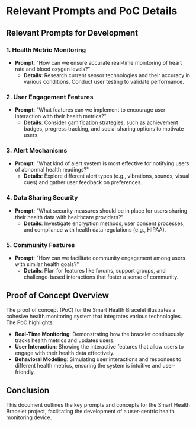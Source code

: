 # Relevant Prompts and PoC Details

## Relevant Prompts for Development

### 1. Health Metric Monitoring
- **Prompt**: "How can we ensure accurate real-time monitoring of heart rate and blood oxygen levels?"
  - **Details**: Research current sensor technologies and their accuracy in various conditions. Conduct user testing to validate performance.

### 2. User Engagement Features
- **Prompt**: "What features can we implement to encourage user interaction with their health metrics?"
  - **Details**: Consider gamification strategies, such as achievement badges, progress tracking, and social sharing options to motivate users.

### 3. Alert Mechanisms
- **Prompt**: "What kind of alert system is most effective for notifying users of abnormal health readings?"
  - **Details**: Explore different alert types (e.g., vibrations, sounds, visual cues) and gather user feedback on preferences.

### 4. Data Sharing Security
- **Prompt**: "What security measures should be in place for users sharing their health data with healthcare providers?"
  - **Details**: Investigate encryption methods, user consent processes, and compliance with health data regulations (e.g., HIPAA).

### 5. Community Features
- **Prompt**: "How can we facilitate community engagement among users with similar health goals?"
  - **Details**: Plan for features like forums, support groups, and challenge-based interactions that foster a sense of community.

## Proof of Concept Overview
The proof of concept (PoC) for the Smart Health Bracelet illustrates a cohesive health monitoring system that integrates various technologies. The PoC highlights:

- **Real-Time Monitoring**: Demonstrating how the bracelet continuously tracks health metrics and updates users.
- **User Interaction**: Showing the interactive features that allow users to engage with their health data effectively.
- **Behavioral Modeling**: Simulating user interactions and responses to different health metrics, ensuring the system is intuitive and user-friendly.

## Conclusion
This document outlines the key prompts and concepts for the Smart Health Bracelet project, facilitating the development of a user-centric health monitoring device.
